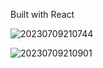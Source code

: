 Built with React

![20230709210744](https://github.com/Halooo/wordle/assets/5256278/c47d15e7-15e4-4dd4-8a86-644b4ecf4956)

![20230709210901](https://github.com/Halooo/wordle/assets/5256278/3fe648c4-03db-47bb-843d-ce1e55f98b2a)
